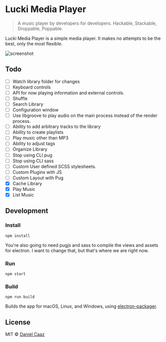 # Lucki Media Player

> A music player by developers for developers. Hackable, Stackable, Droppable, Poppable.

Lucki Media Player is a simple media player. It makes no attempts to be the best, only the most flexible.

![screenshot](https://dl.dropboxusercontent.com/u/9305622/KEEP/Dev/lucki.png "Screenshot")

## Todo
- [ ] Watch library folder for changes
- [ ] Keyboard controls
- [ ] API for now playing information and external controls.
- [ ] Shuffle
- [ ] Search Library
- [ ] Configuration window
- [ ] Use libgroove to play audio on the main process instead of the render process.
- [ ] Ability to add arbitrary tracks to the library
- [ ] Ability to create playlists
- [ ] Play music other than MP3
- [ ] Ability to adjust tags
- [ ] Organize Library
- [ ] Stop using CLI pug
- [ ] Stop using CLI sass
- [ ] Custom User defined SCSS stylesheets.
- [ ] Custom Plugins with JS
- [ ] Custom Layout with Pug
- [x] Cache Library
- [x] Play Music
- [x] List Music

## Development

### Install

`npm install`

You're also going to need pugjs and sass to compile the views and assets for electron.
I want to change that, but that's where we are right now.

### Run

`npm start`

### Build

`npm run build`

Builds the app for macOS, Linux, and Windows, using [electron-packager](https://github.com/electron-userland/electron-packager).


## License

MIT © [Daniel Caaz](https://caaz.me)
